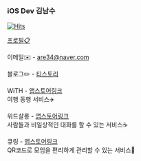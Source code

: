 
### iOS Dev 김남수

<!--
**namsoo5/namsoo5** is a ✨ _special_ ✨ repository because its `README.md` (this file) appears on your GitHub profile.

Here are some ideas to get you started:

- 🔭 I’m currently working on ...
- 🌱 I’m currently learning ...
- 👯 I’m looking to collaborate on ...
- 🤔 I’m looking for help with ...
- 💬 Ask me about ...
- 📫 How to reach me: ...
- 😄 Pronouns: ...
- ⚡ Fun fact: ...
-->

[![Hits](https://hits.seeyoufarm.com/api/count/incr/badge.svg?url=https%3A%2F%2Fgithub.com%2Fnamsoo5)](https://hits.seeyoufarm.com)

[프로필📋](https://github.com/namsoo5/Profile)

이메일✉️ - are34@naver.com

블로그✏️ - [티스토리](https://nsios.tistory.com)


WiTH - [앱스토어링크](https://apps.apple.com/app/id1510519818)<br>
여행 동행 서비스✈️

위드살롱 - [앱스토어링크](https://apps.apple.com/app/id1522234917)<br>
사람들과 비일상적인 대화를 할 수 있는 서비스☕️

큐링 - [앱스토어링크](https://apps.apple.com/app/id1523625666)<br>
QR코드로 모임을 편리하게 관리할 수 있는 서비스🐬
